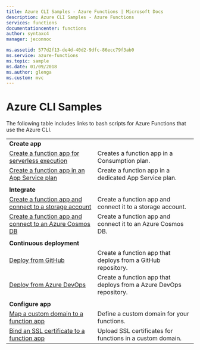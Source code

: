 ```yaml
---
title: Azure CLI Samples - Azure Functions | Microsoft Docs
description: Azure CLI Samples - Azure Functions
services: functions
documentationcenter: functions
author: syntaxc4
manager: jeconnoc

ms.assetid: 577d2f13-de4d-40d2-9dfc-86ecc79f3ab0
ms.service: azure-functions
ms.topic: sample
ms.date: 01/09/2018
ms.author: glenga
ms.custom: mvc
---
```


# Azure CLI Samples

The following table includes links to bash scripts for Azure Functions that use the Azure CLI.

| | |
|-|-|
|<a name="create"></a>**Create app**||
| [Create a function app for serverless execution](scripts/functions-cli-create-serverless.md) | Creates a function app in a Consumption plan.  |
| [Create a function app in an App Service plan](scripts/functions-cli-create-app-service-plan.md) | Create a function app in a dedicated App Service plan. |
| | |
|**Integrate**||
| [Create a function app and connect to a storage account](scripts/functions-cli-create-function-app-connect-to-storage-account.md) | Create a function app and connect it to a storage account. |
| [Create a function app and connect to an Azure Cosmos DB](scripts/functions-cli-create-function-app-connect-to-cosmos-db.md) | Create a function app and connect it to an Azure Cosmos DB. |
| | |
|**Continuous deployment**||
| [Deploy from GitHub](scripts/functions-cli-create-function-app-github-continuous.md) | Create a function app that deploys from a GitHub repository.  |
| [Deploy from Azure DevOps](scripts/functions-cli-create-function-app-vsts-continuous.md) | Create a function app that deploys from a Azure DevOps repository.  |
| | |
|**Configure app**||
| [Map a custom domain to a function app](scripts/functions-cli-configure-custom-domain.md) | Define a custom domain for your functions.  |
| [Bind an SSL certificate to a function app](scripts/functions-cli-configure-ssl-certificate.md)  |  Upload SSL certificates for functions in a custom domain. |

<!---

|**Scale app**||

|**Connect app to resources**||
-->
